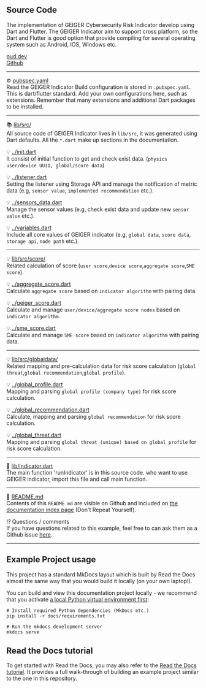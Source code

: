 <h2>Source Code</h2>
The implementation of GEIGER Cybersecurity Risk Indicator develop using Dart and Flutter. The GEIGER Indicator aim to support cross platform, so the Dart and Flutter is good option that provide compiling for several operating system such as Android, IOS, Windows etc. </br>

[pud.dev](https://pub.dev/documentation/toolbox_indicator_test/latest/indicator/indicator-library.html) </br>
[Github](https://github.com/Cftn/GEIGER-indicator)

***

⚙️ [pubspec.yaml](https://github.com/readthedocs-examples/example-mkdocs-basic/blob/main/.readthedocs.yaml)<br>
Read the GEIGER Indicator Build configuration is stored in `.pubspec.yaml`. This is dart/flutter standard. Add your own configurations here, such as extensions. Remember that many extensions and additional Dart packages to be installed.

***

📚 [lib/src/](https://github.com/readthedocs-examples/example-mkdocs-basic/blob/main/docs/api.md)<br>
All source code of GEIGER Indicator lives in `lib/src`, it was generated using Dart defaults. All the `*.dart` make up sections in the documentation.

💡 [../init.dart](https://github.com/readthedocs-examples/example-mkdocs-basic/blob/main/docs/api.md)<br>
It consist of initial function to get and check exist data. (`physics user/device UUID, global/score data`)

💡 [../listener.dart](https://github.com/readthedocs-examples/example-mkdocs-basic/blob/main/docs/api.md)<br>
Setting the listener using Storage API and manage the notification of metric data (e.g, `sensor value`, `implemented recommendation` etc.).

💡 [../sensors_data.dart](https://github.com/readthedocs-examples/example-mkdocs-basic/blob/main/docs/api.md)<br>
Manage the sensor values (e.g, check exist data and update new `sensor value` etc.).

💡 [../variables.dart](https://github.com/readthedocs-examples/example-mkdocs-basic/blob/main/docs/api.md)<br>
Include all core values of GEIGER indicator (e.g, `global data`, `score data`, `storage api`, `node path` etc.).

***

💡 [lib/src/score/](https://github.com/readthedocs-examples/example-mkdocs-basic/blob/main/docs/api.md)<br>
Related calculation of score (`user score`,`device score`,`aggregate score`,`SME score`).

💡 [../aggregate_score.dart](https://github.com/readthedocs-examples/example-mkdocs-basic/blob/main/docs/api.md)<br>
Calculate `aggregate score` based on `indicator algorithm` with pairing data. 

💡 [../geiger_score.dart](https://github.com/readthedocs-examples/example-mkdocs-basic/blob/main/docs/api.md)<br>
Calculate and manage `user/device/aggregate score nodes` based on `indicator algorithm`.

💡 [../sme_score.dart](https://github.com/readthedocs-examples/example-mkdocs-basic/blob/main/docs/api.md)<br>
Calculate and manage `SME score` based on `indicator algorithm` with pairing data. 

***
💡 [lib/src/globaldata/](https://github.com/readthedocs-examples/example-mkdocs-basic/blob/main/docs/api.md)<br>
Related mapping and pre-calculation data for risk score calculation (`global threat`,`global recommendation`,`global profile`).

💡 [../global_profile.dart](https://github.com/readthedocs-examples/example-mkdocs-basic/blob/main/docs/api.md)<br>
Mapping and parsing `global profile (company type)` for risk score calculation.

💡 [../global_recommendation.dart](https://github.com/readthedocs-examples/example-mkdocs-basic/blob/main/docs/api.md)<br>
Calculate, mapping and parsing `global recommendation` for risk score calculation.

💡 [../global_threat.dart](https://github.com/readthedocs-examples/example-mkdocs-basic/blob/main/docs/api.md)<br>
Mapping and parsing `global threat (unique) based on global profile` for risk score calculation.

***

📍 [lib/indicator.dart](https://github.com/readthedocs-examples/example-mkdocs-basic/blob/main/docs/requirements.txt) <br>
The main function 'runIndicator' is in this source code. who want to use GEIGER indicator, import this file and call main function.

***

📜 [README.md](https://github.com/readthedocs-examples/example-mkdocs-basic/blob/main/README.rst)<br>
Contents of this `README.md` are visible on Github and included on [the documentation index page](https://example-mkdocs-basic.readthedocs.io/en/latest/) (Don\'t Repeat Yourself).

⁉️ Questions / comments<br>
If you have questions related to this example, feel free to can ask them as a Github issue [here](https://github.com/readthedocs-examples/example-mkdocs-basic/issues).

***

Example Project usage
---------------------

This project has a standard MkDocs layout which is built by Read the Docs almost the same way that you would build it locally (on your own laptop!).

You can build and view this documentation project locally - we recommend that you activate [a local Python virtual environment first](https://packaging.python.org/en/latest/guides/installing-using-pip-and-virtual-environments/#creating-a-virtual-environment):

```console
# Install required Python dependencies (MkDocs etc.)
pip install -r docs/requirements.txt

# Run the mkdocs development server
mkdocs serve
```

Read the Docs tutorial
----------------------

To get started with Read the Docs, you may also refer to the [Read the Docs tutorial](https://docs.readthedocs.io/en/stable/tutorial/). It provides a full walk-through of building an example project similar to the one in this repository.
